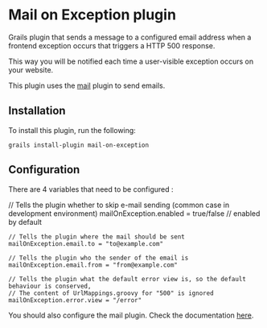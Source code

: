 Mail on Exception plugin
========================

Grails plugin that sends a message to a configured email address when a frontend exception occurs that triggers a HTTP 500 response.

This way you will be notified each time a user-visible exception occurs on your website.

This plugin uses the [mail][mail] plugin to send emails.

Installation
---

To install this plugin, run the following:

	grails install-plugin mail-on-exception

		
Configuration
---

There are 4 variables that need to be configured :
	
  // Tells the plugin whether to skip e-mail sending (common case in development environment)
  mailOnException.enabled = true/false // enabled by default

	// Tells the plugin where the mail should be sent
	mailOnException.email.to = "to@example.com"
	
	// Tells the plugin who the sender of the email is
	mailOnException.email.from = "from@example.com"
	
	// Tells the plugin what the default error view is, so the default behaviour is conserved,
	// The content of UrlMappings.groovy for "500" is ignored
	mailOnException.error.view = "/error"

You should also configure the mail plugin. Check the documentation [here][mail].

[mail]: http://grails.org/plugin/mail
